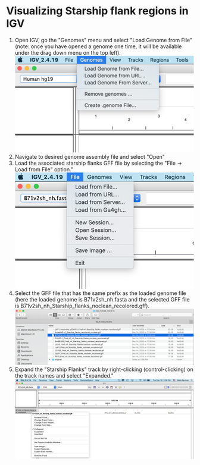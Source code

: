 # Visualizing Starship flank regions in IGV
1. Open IGV, go the "Genomes" menu and select "Load Genome from File" (note: once you have opened a genome one time, it will be available under the drag down menu on the top left).
![LoadGenome](/screenshots/LoadGenome.png)
2. Navigate to desired genome assembly file and select "Open"
3. Load the associated starship flanks GFF file by selecting the "File -> Load from File" option."
![LoadGFF](/screenshots/LoadGFF.png)
4. Select the GFF file that has the same prefix as the loaded genome file (here the loaded genome is B71v2sh_nh.fasta and the selected GFF file is B71v2sh_nh_Starship_flanks_noclean_recolored.gff).
![SelectGFF](/screenshots/SelectGFF.png)
5. Expand the "Starship Flanks" track by right-clicking (control-clicking) on the track names and select "Expanded."
![SelectExpand](/screenshots/SelectExpand.png)
